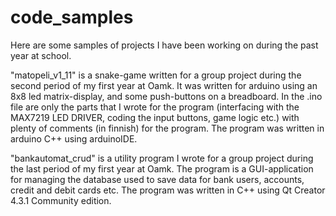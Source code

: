 # code_samples
Here are some samples of projects I have been working on during the past year at school. 

"matopeli_v1_11" is a snake-game written for a group project during the second period of my first year at Oamk. It was written for arduino using an 8x8 led matrix-display, 
and some push-buttons on a breadboard. In the .ino file are only the parts that I wrote for the program (interfacing with the MAX7219 LED DRIVER, 
coding the input buttons, game logic etc.) with plenty of comments (in finnish) for the program. The program was written in arduino C++ using arduinoIDE.

"bankautomat_crud" is a utility program I wrote for a group project during the last period of my first year at Oamk. The program is a GUI-application for managing the database 
used to save data for bank users, accounts, credit and debit cards etc. The program was written in C++ using Qt Creator 4.3.1 Community edition.

